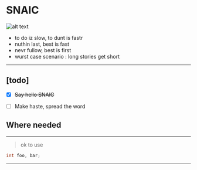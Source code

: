 # SNAIC
![alt text][nvrstap]
 - to do iz slow, to dunt is fastr
 - nuthin last, best is fast  
 - nevr fullow, best is first
 - wurst case scenario : long stories get short

---



## **[todo]**
- [x] ~~Say hello SNAIC~~
- [ ] Make haste, spread the word


## Where needed
---
> ok to use
```C
int foo, bar;
```

---
[nvrstap]: https://img.shields.io/static/v1?label=NEVR%20STAP&message=OLWIZ%20FASTR&color=ff69b4&style=for-the-badge "SNAIC --halp"